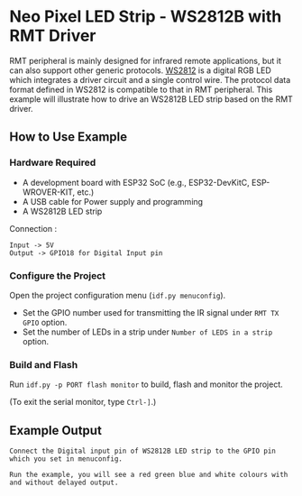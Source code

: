 # Neo Pixel LED Strip - WS2812B with RMT Driver

RMT peripheral is mainly designed for infrared remote applications, but it can also support other generic protocols. [WS2812](http://www.world-semi.com/Certifications/WS2812B.html) is a digital RGB LED which integrates a driver circuit and a single control wire. The protocol data format defined in WS2812 is compatible to that in RMT peripheral. This example will illustrate how to drive an WS2812B LED strip based on the RMT driver.

## How to Use Example

### Hardware Required

* A development board with ESP32 SoC (e.g., ESP32-DevKitC, ESP-WROVER-KIT, etc.)
* A USB cable for Power supply and programming
* A WS2812B LED strip

Connection :

```
Input -> 5V
Output -> GPIO18 for Digital Input pin

```

### Configure the Project

Open the project configuration menu (`idf.py menuconfig`). 

* Set the GPIO number used for transmitting the IR signal under `RMT TX GPIO` option.
* Set the number of LEDs in a strip under `Number of LEDS in a strip` option.

### Build and Flash

Run `idf.py -p PORT flash monitor` to build, flash and monitor the project.

(To exit the serial monitor, type ``Ctrl-]``.)

## Example Output

````
Connect the Digital input pin of WS2812B LED strip to the GPIO pin which you set in menuconfig.

Run the example, you will see a red green blue and white colours with and without delayed output.

````

